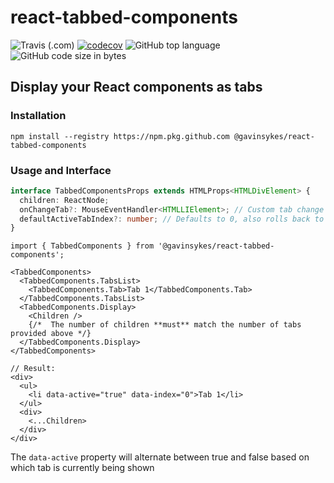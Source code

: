 # react-tabbed-components

![Travis (.com)](https://img.shields.io/travis/com/gavinsykes/react-tabbed-components)
[![codecov](https://codecov.io/gh/gavinsykes/react-tabbed-components/branch/master/graph/badge.svg)](https://codecov.io/gh/gavinsykes/react-tabbed-components)
![GitHub top language](https://img.shields.io/github/languages/top/gavinsykes/react-tabbed-components)
![GitHub code size in bytes](https://img.shields.io/github/languages/code-size/gavinsykes/react-tabbed-components)

## Display your React components as tabs

### Installation

`npm install --registry https://npm.pkg.github.com @gavinsykes/react-tabbed-components`

### Usage and Interface

```typescript
interface TabbedComponentsProps extends HTMLProps<HTMLDivElement> {
  children: ReactNode;
  onChangeTab?: MouseEventHandler<HTMLLIElement>; // Custom tab change handler, e is exposed for access to the DOM node that is clicked
  defaultActiveTabIndex?: number; // Defaults to 0, also rolls back to 0 if higher than the length of provided tabs
}
```

```tsx
import { TabbedComponents } from '@gavinsykes/react-tabbed-components';

<TabbedComponents>
  <TabbedComponents.TabsList>
    <TabbedComponents.Tab>Tab 1</TabbedComponents.Tab>
  </TabbedComponents.TabsList>
  <TabbedComponents.Display>
    <Children />
    {/*  The number of children **must** match the number of tabs provided above */}
  </TabbedComponents.Display>
</TabbedComponents>

// Result:
<div>
  <ul>
    <li data-active="true" data-index="0">Tab 1</li>
  </ul>
  <div>
    <...Children>
  </div>
</div>
```

The `data-active` property will alternate between true and false based on which tab is currently being shown